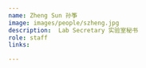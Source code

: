 ```yaml
---
name: Zheng Sun 孙筝  
image: images/people/szheng.jpg  
description:  Lab Secretary 实验室秘书
role: staff 
links:  

---
```

